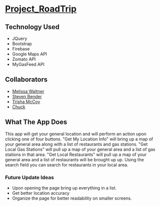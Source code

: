# [Project_RoadTrip](http://suitemel.com/Project_RoadTrip/)

## Technology Used
* JQuery
* Bootstrap
* Firebase
* Google Maps API
* Zomato API
* MyGasFeed API

## Collaborators
* [Melissa Waltner](https://github.com/SuiteMel)
* [Steven Bender](https://github.com/Sbender90)
* [Trisha McCoy](https://github.com/tmccoy12)
* [Chuck](https://github.com/cwo91481)

## What The App Does
This app will get your general location and will perform an action upon clicking one of four buttons. "Get My Location Info" will bring up a map of your general area along with a list of restaurants and gas stations. "Get Local Gas Stations" will pull up a map of your general area and a list of gas stations in that area. "Get Local Restaurants" will pull up a map of your general area and a list of restaurants will be brought up up.  Using the search field you can search for restaurants in your local area.

### Future Update Ideas
* Upon opening the page bring up everything in a list. 
* Get better location accuracy 
* Organize the page for better readability on smaller screens.
